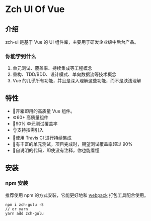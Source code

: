 # Zch UI Of Vue

## 介绍
zch-ui 是基于 Vue 的 UI 组件库，主要用于研发企业级中后台产品。

### 你能学到什么
1. 单元测试、覆盖率、持续集成等工程概念
2. 重构、TDD/BDD、设计模式、单向数据流等技术概念
3. Vue 的几乎所有功能，并且是深入理解这些功能，而不是肤浅理解

## 特性

- 🥳开箱即用的高质量 Vue 组件。
- ⚙️60+ 高质量组件
- 🔧90% 单元测试覆盖率
- 👌支持按需引入
- 🚀使用 Travis CI 进行持续集成
- 👹有丰富的单元测试，项目完成时，期望测试覆盖率超过 90%
- 🌵自说明的代码，即使没有注释，你也能看懂

## 安装
### npm 安装
推荐使用 npm 的方式安装，它能更好地和 [webpack](https://webpack.js.org/) 打包工具配合使用。
```
npm i zch-gulu -S
// or yarn
yarn add zch-gulu
```